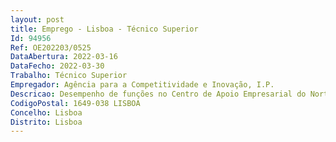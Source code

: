 ```yaml
--- 
layout: post
title: Emprego - Lisboa - Técnico Superior
Id: 94956
Ref: OE202203/0525
DataAbertura: 2022-03-16
DataFecho: 2022-03-30
Trabalho: Técnico Superior
Empregador: Agência para a Competitividade e Inovação, I.P.
Descricao: Desempenho de funções no Centro de Apoio Empresarial do Norte (Porto) da Direção de proximidade Regional e Licenciamento, cujas competências estão descritas no número 15 da Deliberação n.º 486 2015, publicada no DR, 2.ª série, de 8 de abril.Descrição das Funções  Assistência Empresarial e realização de visitas ao tecido empresarial da região Norte   acompanhamento personalizado às empresas aliado à transferência e partilha de conhecimento e informação relevante sobre os instrumentos de apoio às empresas (Sistemas de Incentivos e Programas como sejam o PRR, o PT2030, Apoio ao Empreendedorismo, Sustentabilidade, entre outros)  Apoio na intermediação e interação junto dos stakeholders regionais, nomeadamente associações, centros de tecnologia e inovação (CTI) e entidades do sistema científico e tecnológico (ESCTN), com vista à melhoria da competitividade das PME.Preparação e realização de sessões de dinamização empresarial (informação e formação) orientadas para as empresas, nomeadamente seminários, workshops e conferências, inseridos nos temas dos planos estratégicos nacionais e da União Europeia e de acordo com as prioridades das políticas públicas  Recolha, tratamento, análise e registo de informação sobre empresas para análise da dinâmica empresarial da região  Preparação de alertas informativos informação pertinente conteúdos informativos dirigidos às empresas e empreendedores.
CodigoPostal: 1649-038 LISBOA
Concelho: Lisboa
Distrito: Lisboa
--- 
```

